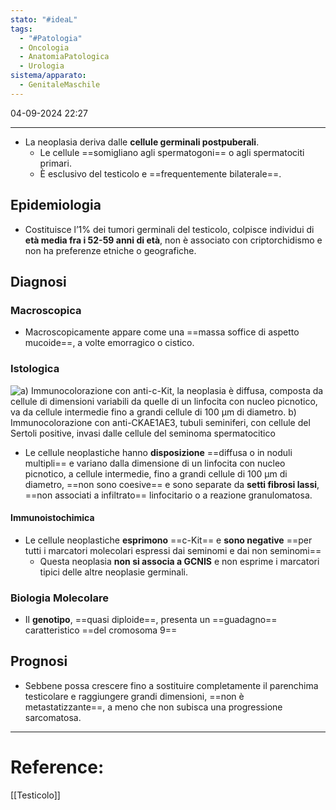 ```yaml
---
stato: "#ideaL"
tags:
  - "#Patologia"
  - Oncologia
  - AnatomiaPatologica
  - Urologia
sistema/apparato:
  - GenitaleMaschile
---
```

04-09-2024 22:27

--- 
- La neoplasia deriva dalle **cellule germinali postpuberali**. 
	- Le cellule ==somigliano agli spermatogoni== o agli spermatociti primari. 
	- È esclusivo del testicolo e ==frequentemente bilaterale==.

## Epidemiologia
- Costituisce l’1% dei tumori germinali del testicolo, colpisce individui di **età media fra i 52-59 anni di età**, non è associato con criptorchidismo e non ha preferenze etniche o geografiche. 


## Diagnosi
### Macroscopica

- Macroscopicamente appare come una ==massa soffice di aspetto mucoide==, a volte emorragico o cistico.

### Istologica
![a) Immunocolorazione con anti-c-Kit, la neoplasia è diffusa, composta da cellule di dimensioni variabili da quelle di un linfocita con nucleo picnotico, va da cellule intermedie fino a grandi cellule di 100 μm di diametro. b) Immunocolorazione con anti-CKAE1AE3, tubuli seminiferi, con cellule del Sertoli positive, invasi dalle cellule del seminoma spermatocitico](https://i.imgur.com/Pp4fzrB.png)

- Le cellule neoplastiche hanno **disposizione** ==diffusa o in noduli multipli== e variano dalla dimensione di un linfocita con nucleo picnotico, a cellule intermedie, fino a grandi cellule di 100 μm di diametro, ==non sono coesive== e sono separate da **setti fibrosi lassi**, ==non associati a infiltrato== linfocitario o a reazione granulomatosa.
#### Immunoistochimica

- Le cellule neoplastiche **esprimono** ==c-Kit== e **sono negative** ==per tutti i marcatori molecolari espressi dai seminomi e dai non seminomi== 
	- Questa neoplasia **non si associa a GCNIS** e non esprime i marcatori tipici delle altre neoplasie germinali.

### Biologia Molecolare
- Il **genotipo**, ==quasi diploide==, presenta un ==guadagno== caratteristico ==del cromosoma 9==
## Prognosi

- Sebbene possa crescere fino a sostituire completamente il parenchima testicolare e raggiungere grandi dimensioni, ==non è metastatizzante==, a meno che non subisca una progressione sarcomatosa.












--- 
# Reference:
[[Testicolo]]